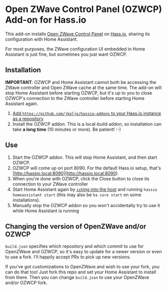 # Open ZWave Control Panel (OZWCP) Add-on for Hass.io
This add-on installs [Open ZWave Control Panel](https://github.com/OpenZWave/open-zwave-control-panel) on [Hass.io](https://www.home-assistant.io/hassio/), sharing its configuration with Home Assistant.

For most purposes, the ZWave configuration UI embedded in Home Assistant is just fine, but sometimes you just want OZWCP.

## Installation

**IMPORTANT**: OZWCP and Home Assistant cannot both be accessing the ZWave controller and Open ZWave cache at the same time. The add-on will stop Home Assistant before starting OZWCP, but it's up to you to close OZWCP's connection to the ZWave controller before starting Home Assistant again.

1. [Add `https://github.com/jkeljo/hassio-addons` to your Hass.io instance as a repository](https://www.home-assistant.io/hassio/installing_third_party_addons/)
2. Install the OZWCP addon. This is a local-build addon, so installation can take **a long time** (10 minutes or more). Be patient! :-)

## Use
1. Start the OZWCP addon. This will stop Home Assistant, and then start OZWCP.
2. OZWCP will come up on port 8090. For the default Hass.io setup, that's [http://hassio.local:8090](http://hassio.local:8090)
3. When you're done with OZWCP, click the Close button to close its connection to your ZWave controller
4. Start Home Assistant again by [`ssh`ing into the host](https://community.home-assistant.io/t/community-hass-io-add-on-ssh/33820?u=frenck) and running `hassio homeassistant start` (this may also be `ha core start` on some installations).
5. Manually stop the OZWCP addon so you won't accidentally try to use it while Home Assistant is running

## Changing the version of OpenZWave and/or OZWCP
`build.json` specifies which repository and which commit to use for OpenZWave and OZWCP, so it's easy to update for a newer version or even to use a fork. I'll happily accept PRs to pick up new versions. 

If you've got customizations to OpenZWave and wish to use your fork, you can do that too! Just fork this repo and set your Home Assistant to install from there. Then you can change `build.json` to use your OpenZWave and/or OZWCP fork.
